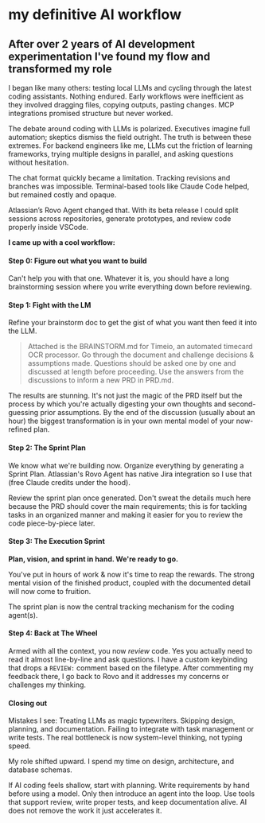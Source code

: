 # my definitive AI workflow

## After over 2 years of AI development experimentation I've found my flow and transformed my role

I began like many others: testing local LLMs and cycling through the latest coding assistants. Nothing endured. Early workflows were inefficient as they involved dragging files, copying outputs, pasting changes. MCP integrations promised structure but never worked.

The debate around coding with LLMs is polarized. Executives imagine full automation; skeptics dismiss the field outright. The truth is between these extremes. For backend engineers like me, LLMs cut the friction of learning frameworks, trying multiple designs in parallel, and asking questions without hesitation.

The chat format quickly became a limitation. Tracking revisions and branches was impossible. Terminal-based tools like Claude Code helped, but remained costly and opaque. 

Atlassian’s Rovo Agent changed that. With its beta release I could split sessions across repositories, generate prototypes, and review code properly inside VSCode. 

**I came up with a cool workflow:**

#### Step 0: Figure out what you want to build
Can't help you with that one. Whatever it is, you should have a long brainstorming session where you write everything down before reviewing.

#### Step 1: Fight with the LM
Refine your brainstorm doc to get the gist of what you want then feed it into the LLM.

> Attached is the BRAINSTORM.md for Timeio, an automated timecard OCR processor. Go through the document and challenge decisions & assumptions made. Questions should be asked one by one and discussed at length before proceeding. Use the answers from the discussions to inform a new PRD in PRD.md.

The results are stunning. It's not just the magic of the PRD itself but the process by which you're actually digesting your own thoughts and second-guessing prior assumptions. By the end of the discussion (usually about an hour) the biggest transformation is in your own  mental model of your now-refined plan.

#### Step 2: The Sprint Plan
We know what we're building now. Organize everything by generating a Sprint Plan. Atlassian's Rovo Agent has native Jira integration so I use that (free Claude credits under the hood).

Review the sprint plan once generated. Don't sweat the details much here because the PRD should cover the main requirements; this is for tackling tasks in an organized manner and making it easier for you to review the code piece-by-piece later.


#### Step 3: The Execution Sprint

**Plan, vision, and sprint in hand. We're ready to go.**

You've put in hours of work & now it's time to reap the rewards. The strong mental vision of the finished product, coupled with the documented detail will now come to fruition.

The sprint plan is now the central tracking mechanism for the coding agent(s).

#### Step 4: Back at The Wheel

Armed with all the context, you now *review* code. Yes you actually need to read it almost line-by-line and ask questions. I have a custom keybinding that drops a `REVIEW:` comment based on the filetype. After commenting my feedback there, I go back to Rovo and it addresses my concerns or challenges my thinking.


#### Closing out

Mistakes I see: Treating LLMs as magic typewriters. Skipping design, planning, and documentation. Failing to integrate with task management or write tests. The real bottleneck is now system-level thinking, not typing speed.

My role shifted upward. I spend my time on design, architecture, and database schemas. 

If AI coding feels shallow, start with planning. Write requirements by hand before using a model. Only then introduce an agent into the loop. Use tools that support review, write proper tests, and keep documentation alive. AI does not remove the work it just accelerates it.
